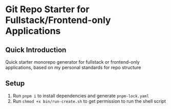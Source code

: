 # Git Repo Starter for Fullstack/Frontend-only Applications

## Quick Introduction

Quick starter monorepo generator for fullstack or frontend-only applications, based on my personal standards for repo structure

## Setup

1. Run `pnpm i` to install dependencies and generate `pnpm-lock.yaml`
2. Run `chmod +x bin/run-create.sh` to get permission to run the shell script
